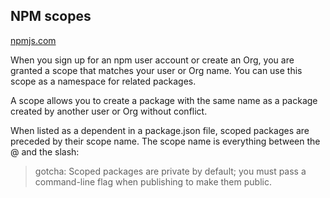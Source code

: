 ## NPM scopes

[npmjs.com](https://docs.npmjs.com/about-scopes)

When you sign up for an npm user account or create an Org, you are granted a scope that matches your user or Org name. You can use this scope as a namespace for related packages.

A scope allows you to create a package with the same name as a package created by another user or Org without conflict.

When listed as a dependent in a package.json file, scoped packages are preceded by their scope name. The scope name is everything between the @ and the slash:

> gotcha: Scoped packages are private by default; you must pass a command-line flag when publishing to make them public.
